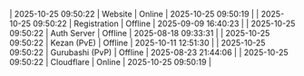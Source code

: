 | 2025-10-25 09:50:22 | Website | Online | 2025-10-25 09:50:19 |
| 2025-10-25 09:50:22 | Registration | Offline | 2025-09-09 16:40:23 |
| 2025-10-25 09:50:22 | Auth Server | Offline | 2025-08-18 09:33:31 |
| 2025-10-25 09:50:22 | Kezan (PvE) | Offline | 2025-10-11 12:51:30 |
| 2025-10-25 09:50:22 | Gurubashi (PvP) | Offline | 2025-08-23 21:44:06 |
| 2025-10-25 09:50:22 | Cloudflare | Online | 2025-10-25 09:50:19 |
